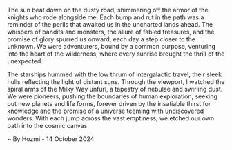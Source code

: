 
The sun beat down on the dusty road, shimmering off the armor of the knights who rode alongside me. Each bump and rut in the path was a reminder of the perils that awaited us in the uncharted lands ahead.  The whispers of bandits and monsters, the allure of fabled treasures, and the promise of glory spurred us onward, each day a step closer to the unknown. We were adventurers, bound by a common purpose, venturing into the heart of the wilderness, where every sunrise brought the thrill of the unexpected.

The starships hummed with the low thrum of intergalactic travel, their sleek hulls reflecting the light of distant suns. Through the viewport, I watched the spiral arms of the Milky Way unfurl, a tapestry of nebulae and swirling dust. We were pioneers, pushing the boundaries of human exploration, seeking out new planets and life forms, forever driven by the insatiable thirst for knowledge and the promise of a universe teeming with undiscovered wonders. With each jump across the vast emptiness, we etched our own path into the cosmic canvas. 

~ By Hozmi - 14 October 2024
